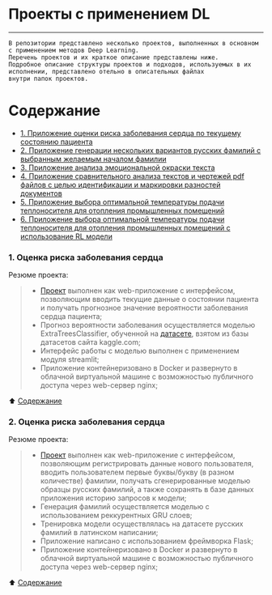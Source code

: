 # **Проекты с применением DL**
___________________________________________________________________________

```
В репозитории представлено несколько проектов, выполненных в основном с применением методов Deep Learning.
Перечень проектов и их краткое описание представлены ниже.
Подробное описание структуры проектов и подходов, используемых в их исполнении, представлено отельно в описательных файлах
внутри папок проектов.
```
# Содержание <a name="content"></a>

- [1. Приложение оценки риска заболевания сердца по текущему состоянию пациента](#heart)
- [2. Приложение генерации нескольких вариантов русских фамилий с выбранным желаемым началом фамилии](#surnames)
- [3. Приложение анализа эмоциональной окраски текста](#sentiments)
- [4. Приложение сравнительного анализа текстов и чертежей pdf файлов с целью идентификации и маркировки разностей документов](#pictures)
- [5. Приложение выбора оптимальной температуры подачи теплоносителя для отопления промышленных помещений](#heat)
- [6. Приложение выбора оптимальной температуры подачи теплоносителя для отопления промышленных помещений с использование RL модели](#heatRL)


### **1. Оценка риска заболевания сердца** <a name="heart"></a>

Резюме проекта:
> - [Проект](https://github.com/SunnFunn/ML_rep/tree/master/heart) выполнен как web-приложение с интерфейсом, позволяющим вводить текущие данные о состоянии пациента и получать прогнозное значение вероятности заболевания сердца пациента;
> - Прогноз вероятности заболевания осуществляется моделью ExtraTreesClassifier, обученной на [датасете](https://www.kaggle.com/datasets/johnsmith88/heart-disease-dataset), взятом из базы датасетов сайта kaggle.com;
> - Интерфейс работы с моделью выполнен с применением модуля streamlit;
> - Приложение контейнеризовано в Docker и развернуто в облачной виртуальной машине с возможностью публичного доступа через web-сервер nginx;

:arrow_up: [Содержание](#content)

### **2. Оценка риска заболевания сердца** <a name="surnames"></a>

Резюме проекта:
> - [Проект](https://github.com/SunnFunn/ML_rep/tree/master/surnames) выполнен как web-приложение с интерфейсом, позволяющим регистрировать данные нового пользователя, вводить пользователем первые буквы/букву (в разном количестве) фамилии, получать сгенерированные моделью образцы русских фамилий, а также сохранять в базе данных приложения историю запросов к модели;
> - Генерация фамилий осуществляется моделью с использованием реккурентных GRU слоев;
> - Тренировка модели осуществлялась на датасете русских фамилий в латинском написании;
> - Приложение написано с использованием фреймворка Flask;
> - Приложение контейнеризовано в Docker и развернуто в облачной виртуальной машине с возможностью публичного доступа через web-сервер nginx;

:arrow_up: [Содержание](#content)
